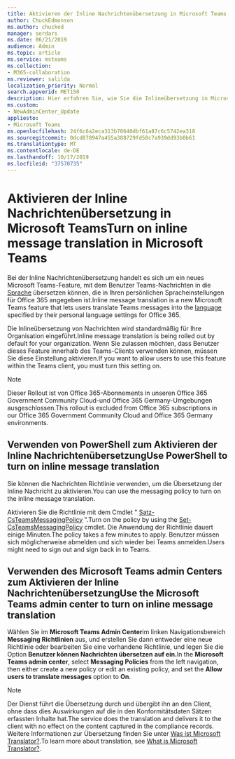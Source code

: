 ```yaml
---
title: Aktivieren der Inline Nachrichtenübersetzung in Microsoft Teams
author: ChuckEdmonson
ms.author: chucked
manager: serdars
ms.date: 06/21/2019
audience: Admin
ms.topic: article
ms.service: msteams
ms.collection:
- M365-collaboration
ms.reviewer: salilda
localization_priority: Normal
search.appverid: MET150
description: Hier erfahren Sie, wie Sie die Inlineübersetzung in Microsoft Teams verwenden.
ms.custom:
- NewAdminCenter_Update
appliesto:
- Microsoft Teams
ms.openlocfilehash: 24f6c6a2eca313b70640dbf61a87c6c5742ea318
ms.sourcegitcommit: 0dcd078947a455a388729fd50c7a939dd93b0b61
ms.translationtype: MT
ms.contentlocale: de-DE
ms.lasthandoff: 10/17/2019
ms.locfileid: "37570735"
---
```

<a name="turn-on-inline-message-translation-in-microsoft-teams"></a><span data-ttu-id="2454e-103">Aktivieren der Inline Nachrichtenübersetzung in Microsoft Teams</span><span class="sxs-lookup"><span data-stu-id="2454e-103">Turn on inline message translation in Microsoft Teams</span></span> 
=================================================

<span data-ttu-id="2454e-104">Bei der Inline Nachrichtenübersetzung handelt es sich um ein neues Microsoft Teams-Feature, mit dem Benutzer Teams-Nachrichten in die [Sprache](https://support.office.com/article/translate-a-message-in-teams-d8926ce9-d6a6-47df-a416-f1adb62d3194) übersetzen können, die in Ihren persönlichen Spracheinstellungen für Office 365 angegeben ist.</span><span class="sxs-lookup"><span data-stu-id="2454e-104">Inline message translation is a new Microsoft Teams feature that lets users translate Teams messages into the [language](https://support.office.com/article/translate-a-message-in-teams-d8926ce9-d6a6-47df-a416-f1adb62d3194) specified by their personal language settings for Office 365.</span></span>

<span data-ttu-id="2454e-105">Die Inlineübersetzung von Nachrichten wird standardmäßig für Ihre Organisation eingeführt.</span><span class="sxs-lookup"><span data-stu-id="2454e-105">Inline message translation is being rolled out by default for your organization.</span></span> <span data-ttu-id="2454e-106">Wenn Sie zulassen möchten, dass Benutzer dieses Feature innerhalb des Teams-Clients verwenden können, müssen Sie diese Einstellung aktivieren.</span><span class="sxs-lookup"><span data-stu-id="2454e-106">If you want to allow users to use this feature within the Teams client, you must turn this setting on.</span></span>

> [!NOTE]
><span data-ttu-id="2454e-107">Dieser Rollout ist von Office 365-Abonnements in unseren Office 365 Government Community Cloud-und Office 365 Germany-Umgebungen ausgeschlossen.</span><span class="sxs-lookup"><span data-stu-id="2454e-107">This rollout is excluded from Office 365 subscriptions in our Office 365 Government Community Cloud and Office 365 Germany environments.</span></span>

## <a name="use-powershell-to-turn-on-inline-message-translation"></a><span data-ttu-id="2454e-108">Verwenden von PowerShell zum Aktivieren der Inline Nachrichtenübersetzung</span><span class="sxs-lookup"><span data-stu-id="2454e-108">Use PowerShell to turn on inline message translation</span></span>

<span data-ttu-id="2454e-109">Sie können die Nachrichten Richtlinie verwenden, um die Übersetzung der Inline Nachricht zu aktivieren.</span><span class="sxs-lookup"><span data-stu-id="2454e-109">You can use the messaging policy to turn on the inline message translation.</span></span>

<span data-ttu-id="2454e-110">Aktivieren Sie die Richtlinie mit dem Cmdlet " [Satz-CsTeamsMessagingPolicy](https://docs.microsoft.com/powershell/module/skype/set-csteamsmessagingpolicy?view=skype-ps) ".</span><span class="sxs-lookup"><span data-stu-id="2454e-110">Turn on the policy by using the [Set-CsTeamsMessagingPolicy](https://docs.microsoft.com/powershell/module/skype/set-csteamsmessagingpolicy?view=skype-ps) cmdlet.</span></span> <span data-ttu-id="2454e-111">Die Anwendung der Richtlinie dauert einige Minuten.</span><span class="sxs-lookup"><span data-stu-id="2454e-111">The policy takes a few minutes to apply.</span></span> <span data-ttu-id="2454e-112">Benutzer müssen sich möglicherweise abmelden und sich wieder bei Teams anmelden.</span><span class="sxs-lookup"><span data-stu-id="2454e-112">Users might need to sign out and sign back in to Teams.</span></span>

## <a name="use-the-microsoft-teams-admin-center-to-turn-on-inline-message-translation"></a><span data-ttu-id="2454e-113">Verwenden des Microsoft Teams admin Centers zum Aktivieren der Inline Nachrichtenübersetzung</span><span class="sxs-lookup"><span data-stu-id="2454e-113">Use the Microsoft Teams admin center to turn on inline message translation</span></span>

<span data-ttu-id="2454e-114">Wählen Sie im **Microsoft Teams Admin Center**im linken Navigationsbereich **Messaging Richtlinien** aus, und erstellen Sie dann entweder eine neue Richtlinie oder bearbeiten Sie eine vorhandene Richtlinie, und legen Sie die Option **Benutzer können Nachrichten übersetzen** **auf ein.**</span><span class="sxs-lookup"><span data-stu-id="2454e-114">In the **Microsoft Teams admin center**, select **Messaging Policies** from the left navigation, then either create a new policy or edit an existing policy, and set the **Allow users to translate messages** option to **On**.</span></span>

> [!NOTE]
> <span data-ttu-id="2454e-115">Der Dienst führt die Übersetzung durch und übergibt ihn an den Client, ohne dass dies Auswirkungen auf die in den Konformitätsdaten Sätzen erfassten Inhalte hat.</span><span class="sxs-lookup"><span data-stu-id="2454e-115">The service does the translation and delivers it to the client with no effect on the content captured in the compliance records.</span></span> <span data-ttu-id="2454e-116">Weitere Informationen zur Übersetzung finden Sie unter [Was ist Microsoft Translator?](https://docs.microsoft.com/azure/cognitive-services/translator/translator-info-overview).</span><span class="sxs-lookup"><span data-stu-id="2454e-116">To learn more about translation, see [What is Microsoft Translator?](https://docs.microsoft.com/azure/cognitive-services/translator/translator-info-overview).</span></span>